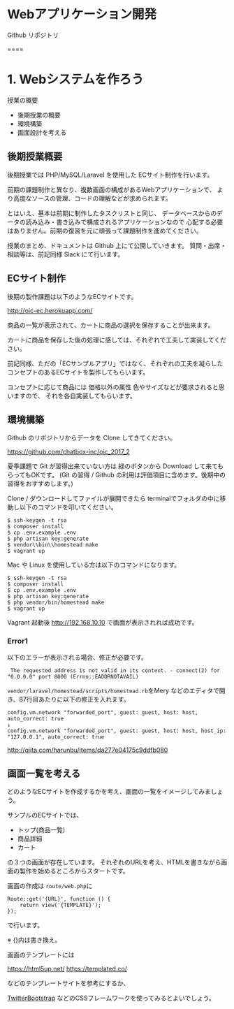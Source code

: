 # Webアプリケーション開発

Github リポジトリ

====

# 1. Webシステムを作ろう

授業の概要

- 後期授業の概要
- 環境構築
- 画面設計を考える

## 後期授業概要

後期授業では PHP/MySQL/Laravel を使用した ECサイト制作を行います。

前期の課題制作と異なり、複数画面の構成があるWebアプリケーションで、
より高度なソースの管理、コードの理解などが求められます。

とはいえ、基本は前期に制作したタスクリストと同じ、
データベースからのデータの読み込み・書き込みで構成されるアプリケーションなので
心配する必要はありません。前期の復習を元に頑張って課題制作を進めてください。

授業のまとめ、ドキュメントは Github 上にて公開していきます。
質問・出席・相談等は、前記同様 Slack にて行います。

## ECサイト制作

後期の製作課題は以下のようなECサイトです。

http://oic-ec.herokuapp.com/

商品の一覧が表示されて、カートに商品の選択を保存することが出来ます。

カートに商品を保存した後の処理に感しては、それぞれで工夫して実装してください。

前記同様、ただの「ECサンプルアプリ」ではなく、それぞれの工夫を凝らした
コンセプトのあるECサイトを製作してもらいます。

コンセプトに応じて商品には 価格以外の属性 色やサイズなどが要求されると思いますので、
それを各自実装してもらいます。

## 環境構築


Github のリポジトリからデータを Clone してきてください。

https://github.com/chatbox-inc/oic_2017_2

夏季課題で Git が習得出来ていない方は 緑のボタンから Download して来てもらってもOKです。
(Git の習得 / Github の利用は評価項目に含めます。後期中の習得をおすすめします。)

Clone / ダウンロードしてファイルが展開できたら terminalでフォルダの中に移動し以下のコマンドを叩いてください。

````
$ ssh-keygen -t rsa
$ composer install 
$ cp .env.example .env
$ php artisan key:generate
$ vendor\\bin\\homestead make
$ vagrant up
````

Mac や Linux を使用している方は以下のコマンドになります。

````
$ ssh-keygen -t rsa
$ composer install 
$ cp .env.example .env
$ php artisan key:generate
$ php vendor/bin/homestead make
$ vagrant up
````

Vagrant 起動後 http://192.168.10.10 で画面が表示されれば成功です。

### Error1

以下のエラーが表示される場合、修正が必要です。

````
 The requested address is not valid in its context. - connect(2) for "0.0.0.0" port 8000 (Errno::EADDRNOTAVAIL)
````

`vendor/laravel/homestead/scripts/homestead.rb`をMery などのエディタで開き、87行目あたりに以下の修正を入れます。

````
config.vm.network "forwarded_port", guest: guest, host: host, auto_correct: true
↓
config.vm.network "forwarded_port", guest: guest, host: host, host_ip: "127.0.0.1", auto_correct: true
````

http://qiita.com/harunbu/items/da277e04175c9ddfb080

## 画面一覧を考える

どのようなECサイトを作成するかを考え、画面の一覧をイメージしてみましょう。

サンプルのECサイトでは、

- トップ(商品一覧)
- 商品詳細 
- カート 

の３つの画面が存在しています。 それぞれのURLを考え、HTMLを書きながら画面の製作を始めるところからスタートです。

画面の作成は `route/web.php`に

````
Route::get('{URL}', function () {
    return view('{TEMPLATE}');
});
````

で行います。

※ {}内は書き換え。

画面のテンプレートには

https://html5up.net/
https://templated.co/

などのテンプレートサイトを参考にするか、

[TwitterBootstrap](https://getbootstrap.com/) などのCSSフレームワークを使ってみるとよいでしょう。



